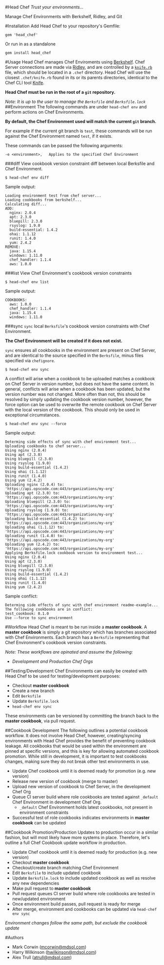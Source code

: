 #Head Chef
_Trust your environments…_

Manage Chef Environments with Berkshelf, Ridley, and Git

#Installation
Add Head Chef to your repository's Gemfile:

```
gem 'head_chef'
```
Or run in as a standalone

```
gem install head_chef
```

#Usage
Head Chef manages Chef Enviroments using [Berkshelf](https://github.com/berkshelf/berkshelf). Chef Server connections are made via [Ridley](https://github.com/RiotGames/ridley), and are controlled by a [`knife.rb`](http://docs.opscode.com/config_rb_knife.html) file, which should be located in a `.chef` directory. Head Chef will use the closest `.chef/knife.rb` found in its or its parents directories, identical to the Chef CLI tool [Knife](http://docs.opscode.com/knife.html). 

**Head Chef must be run in the root of a `git` repository.**

_Note: It is up to the user to manage the `Berksfile` and `Berksfile.lock`_
##Environment
The following commands are under `head-chef env` and perform actions on Chef Environments. 

**By default, the Chef Environment used will match the current `git` branch.** 

For example if the current git branch is `test`, these commands will be run against the Chef Environment named `test`, if it exists.

These commands can be passed the following arguments:

```
-e <environment>,	Applies to the specified Chef Environment 
```

###diff
View cookbook version constraint diff between local Berksfile and Chef Environment.

```
$ head-chef env diff 
```

Sample output:

```
Loading environment test from chef server...
Loading cookbooks from berkshelf...
Calculating diff...
ADD:
  nginx: 2.0.4
  apt: 2.3.0
  bluepill: 2.3.0
  rsyslog: 1.9.0
  build-essential: 1.4.2
  ohai: 1.1.12
  runit: 1.4.0
  yum: 2.4.2
REMOVE:
  java: 1.15.4
  windows: 1.11.0
  chef_handler: 1.1.4
  aws: 1.0.0
```

###list
View Chef Environment's cookbook version constraints

```
$ head-chef env list
```

Sample output:

```
COOKBOOKS:
  aws: 1.0.0
  chef_handler: 1.1.4
  java: 1.15.4
  windows: 1.11.0
```

###sync
`sync` local `Berksfile`'s cookbook version constraints with Chef Environment. 

**The Chef Environment will be created if it does not exist.**

`sync` ensures all cookbooks in the environment are present on Chef Server, and are identical to the source specified in the `Berksfile`, minus files specified via `chefignore`. 

```
$ head-chef env sync
```

A conflict will arise when a cookbook to be uploaded matches a cookbook on Chef Server in version number, but does not have the same content. In general, conflicts will arise when a cookbook has been updated, but the version number was not changed. More often than not, this should be resolved by simply updating the cookbook version number, however, the force option can be used to overwrite the remote cookbook on Chef Server with the local version of the cookbook. This should only be used in exceptional circumstances.

``` 
$ head-chef env sync --force
```

Sample output:

```
Determing side effects of sync with chef environment test...
Uploading cookbooks to chef server...
Using nginx (2.0.4)
Using apt (2.3.0)
Using bluepill (2.3.0)
Using rsyslog (1.9.0)
Using build-essential (1.4.2)
Using ohai (1.1.12)
Using runit (1.4.0)
Using yum (2.4.2)
Uploading nginx (2.0.4) to: 'https://api.opscode.com:443/organizations/my-org'
Uploading apt (2.3.0) to: 'https://api.opscode.com:443/organizations/my-org'
Uploading bluepill (2.3.0) to: 'https://api.opscode.com:443/organizations/my-org'
Uploading rsyslog (1.9.0) to: 'https://api.opscode.com:443/organizations/my-org'
Uploading build-essential (1.4.2) to: 'https://api.opscode.com:443/organizations/my-org'
Uploading ohai (1.1.12) to: 'https://api.opscode.com:443/organizations/my-org'
Uploading runit (1.4.0) to: 'https://api.opscode.com:443/organizations/my-org'
Uploading yum (2.4.2) to: 'https://api.opscode.com:443/organizations/my-org'
Applying Berksfile.lock cookbook version to environment test...
Using nginx (2.0.4)
Using apt (2.3.0)
Using bluepill (2.3.0)
Using rsyslog (1.9.0)
Using build-essential (1.4.2)
Using ohai (1.1.12)
Using runit (1.4.0)
Using yum (2.4.2)
```

Sample conflict: 

```
Determing side effects of sync with chef environment readme-example...
The following cookbooks are in conflict:
test_cookbook: 0.1.0
Use --force to sync environment
```

#Workflow
Head Chef is meant to be run inside a **master cookbook**. A **master cookbook** is simply a git repository which has branches associated with Chef Environments. Each branch has a `Berksfile` representing that Chef Environment's cookbook version constraints. 

_Note: These workflows are opinated and assume the following:_

- _Development and Production Chef Orgs_

##Testing/Development
Chef Environments can easily be created with Head Chef to be used for testing/development purposes: 

- Checkout **master cookbook**
- Create a new branch
- Edit `Berksfile` 
- Update `Berksfile.lock`
- `head-chef env sync`

These environments can be versioned by committing the branch back to the **master cookbook**, via pull request.

##Cookbook Development
The following outlines a potential cookbook workflow. It does not involve Head Chef, however, creating/syncing environments with Head Chef provides the benefit of preventing cookbook leakage. All cookbooks that would be used within the environment are pinned at specific versions, and this is key for allowing automated cookbook promotion. While still in development, it is important to test cookbooks changes, making sure they do not break other test environments in use.

- Update Chef cookbook until it is deemed ready for promotion (e.g. new version)
- Release new version of cookbook (merge to master)
- Upload new version of cookbook to Chef Server, in the development Chef Org
- Queue CI server build  where role cookbooks are tested against `_default` Chef Environment in development Chef Org. 
  - `_default` Chef Environment holds latest cookbooks, not present in environment constraints
- Successful test of role cookbooks indicates environments in **master cookbook** can be updated

##Cookbook Promotion/Production
Updates to production occur in a similar fashion, but will most likely have more systems in place. Therefore, let's outline a full Chef Cookbook update workflow in production. 

- Update Chef cookbook until it is deemed ready for production (e.g. new version)
- Checkout **master cookbook**
- Checkout/create branch matching Chef Environment
- Edit `Berksfile` to include updated cookbook
- Update `Berksfile.lock` to include updated cookbook as well as resolve any new dependencies
- Make pull request to **master cookbook**
- Pull request queues CI server build where role cookbooks are tested in new/updated environment
- Once environment build passes, pull request is ready for merge
- After merge, environment and cookbooks can be updated via `head-chef env sync`

_Environment changes follow the same path, but exclude the cookbook update_

#Authors
- Mark Corwin (<mcorwin@mdsol.com>)
- Harry Wilkinson (<hwilkinson@mdsol.com>)
- Alex Trull (<atrull@mdsol.com>)

